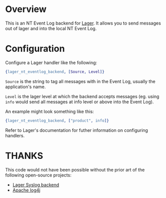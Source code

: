 # Overview
  This is an NT Event Log backend for [Lager](https://github.com/basho/lager).
  It allows you to send messages out of lager and into the local NT Event Log.

# Configuration
  Configure a Lager handler like the following:

```erlang
{lager_nt_eventlog_backend, [Source, Level]}
```

  `Source` is the string to tag all messages with in the Event Log, usually the
  application's name.

  `Level` is the lager level at which the backend accepts messages (eg. using
  `info` would send all messages at info level or above into the Event Log).

  An example might look something like this:

```erlang
{lager_nt_eventlog_backend, ["product", info]}
```

  Refer to Lager's documentation for futher information on configuring handlers.

# THANKS

  This code would not have been possible without the prior art of the following
  open-source projects:

  * [Lager Syslog backend](https://github.com/basho/lager_syslog)
  * [Apache log4j](http://logging.apache.org/log4j)
